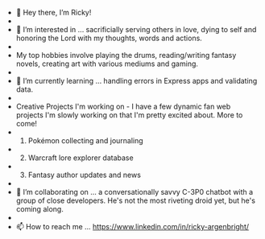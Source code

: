 - 👋 Hey there, I’m Ricky!
- 
- 👀 I’m interested in ... sacrificially serving others in love, dying to self and honoring the Lord with my thoughts, words and actions.
- 
- My top hobbies involve playing the drums, reading/writing fantasy novels, creating art with various mediums and gaming.
-      
- 🌱 I’m currently learning ... handling errors in Express apps and validating data.
- 
- Creative Projects I'm working on - I have a few dynamic fan web projects I'm slowly working on that I'm pretty excited about. More to come!
- 1) Pokémon collecting and journaling
- 2) Warcraft lore explorer database
- 3) Fantasy author updates and news
-      
- 💞️ I’m collaborating on ... a conversationally savvy C-3P0 chatbot with a group of close developers. He's not the most riveting droid yet, but he's coming along.
- 
- 📫 How to reach me ... https://www.linkedin.com/in/ricky-argenbright/

<!---
HonorableAnomaly/HonorableAnomaly is a ✨ special ✨ repository because its `README.md` (this file) appears on your GitHub profile.
You can click the Preview link to take a look at your changes.
--->
